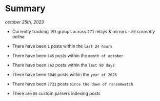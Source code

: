 
# Summary
_october 25th, 2023_

- Currently tracking `153` groups across `271` relays & mirrors - _`80` currently online_

- There have been `1` posts within the `last 24 hours`

- There have been `145` posts within the `month of october`

- There have been `762` posts within the `last 90 days`

- There have been `3040` posts within the `year of 2023`

- There have been `7731` posts `since the dawn of ransomwatch`

- There are `80` custom parsers indexing posts
